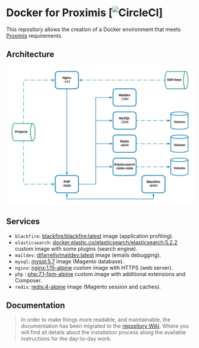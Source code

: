 # Docker for Proximis [![CircleCI](https://circleci.com/gh/EmakinaFR/docker-proximis.svg?style=svg)]
This repository allows the creation of a Docker environment that meets
[Proximis](http://doc.omn.proximis.com/omn/3.8/developer/environnement.html) requirements.

## Architecture
![Architecture overview](docs/architecture.png "Architecture")

## Services
* `blackfire`: [blackfire/blackfire:latest](https://hub.docker.com/r/blackfire/blackfire/) image (application profiling).
* `elasticsearch`: [docker.elastic.co/elasticsearch/elasticsearch:5.2.2](https://github.com/EmakinaFR/docker-proximis/blob/master/elasticsearch/Dockerfile) custom image with some plugins (search engine).
* `maildev`: [djfarrelly/maildev:latest](https://hub.docker.com/r/djfarrelly/maildev/) image (emails debugging).
* `mysql`: [mysql:5.7](https://store.docker.com/images/mysql) image (Magento database).
* `nginx`: [nginx:1.15-alpine](https://github.com/EmakinaFR/docker-proximis/blob/master/nginx/Dockerfile) custom image with HTTPS (web server).
* `php` : [php:7.1-fpm-alpine](https://github.com/EmakinaFR/docker-proximis/blob/master/php/Dockerfile) custom image with additional extensions and Composer.
* `redis`: [redis:4-alpine](https://store.docker.com/images/redis) image (Magento session and caches).

## Documentation
> In order to make things more readable, and maintainable, the documentation has been migrated to
the [repository Wiki](https://github.com/EmakinaFR/docker-proximis/wiki). Where you will find all details about the 
installation process along the available instructions for the day-to-day work. 
